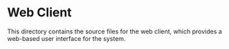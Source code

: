 # Web Client

This directory contains the source files for the web client, which provides a web-based user interface for the system.
